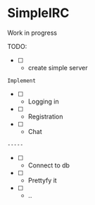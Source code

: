 # SimpleIRC
Work in progress


TODO:
- [ ] - create simple server

`Implement`
- [ ] - Logging in
- [ ] - Registration
- [ ] - Chat

`-----`
- [ ] - Connect to db
- [ ] - Prettyfy it  
- [ ] - ..
